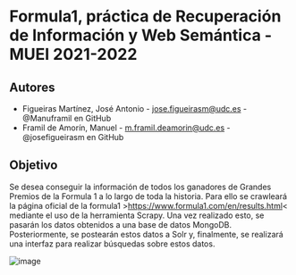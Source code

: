 # Formula1, práctica de Recuperación de Información y Web Semántica - MUEI 2021-2022

## Autores

* Figueiras Martínez, José Antonio - jose.figueirasm@udc.es - @Manuframil en GitHub
* Framil de Amorín, Manuel - m.framil.deamorin@udc.es - @josefigueirasm en GitHub

## Objetivo

Se desea conseguir la información de todos los ganadores de Grandes Premios de la Formula 1 a lo largo de toda la historia. Para ello se crawleará la página oficial de la formula1 >https://www.formula1.com/en/results.html< mediante el uso de la herramienta Scrapy. Una vez realizado esto, se pasarán los datos obtenidos a una base de datos MongoDB. Posteriormente, se postearán estos datos a Solr y, finalmente, se realizará una interfaz para realizar búsquedas sobre estos datos.

![image](https://user-images.githubusercontent.com/50220451/142917251-506c2466-90f6-41ba-bca5-372414baeee9.png)

